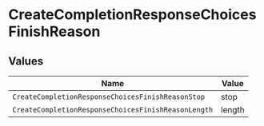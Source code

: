 # CreateCompletionResponseChoicesFinishReason


## Values

| Name                                                | Value                                               |
| --------------------------------------------------- | --------------------------------------------------- |
| `CreateCompletionResponseChoicesFinishReasonStop`   | stop                                                |
| `CreateCompletionResponseChoicesFinishReasonLength` | length                                              |